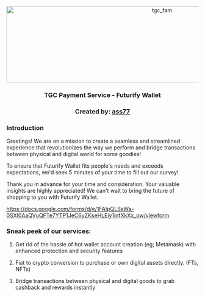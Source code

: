 <div align="center">
  <a href="https://tgcollective.xyz">
    <img src="https://www.tgcollective.xyz/_next/image?url=%2F_next%2Fstatic%2Fmedia%2Frexxie-banner.227d942b.webp&w=3840&q=75" alt="tgc_fam" width="800" height="200">
  </a>
  <h3 align="center">TGC Payment Service - Futurify Wallet </h3>
  <h3 align="center">Created by: <a href="https://github.com/ass77">ass77</a></h3>
</div>

### Introduction

Greetings! We are on a mission to create a seamless and streamlined experience that revolutionizes the way we perform and bridge transactions between physical and digital world for some goodies!

To ensure that Futurify Wallet fits people's needs and exceeds expectations, we'd seek 5 minutes of your time to fill out our survey!

Thank you in advance for your time and consideration. Your valuable insights are highly appreciated! We can't wait to bring the future of shopping to you with Futurify Wallet.

https://docs.google.com/forms/d/e/1FAIpQLSeWa-0SXI0AaQVuQFTe7YTP1JeC6yZKseHLEiy1infXkXx_pw/viewform

### Sneak peek of our services:

1. Get rid of the hassle of hot wallet account creation (eg; Metamask) with enhanced protection and security features

2. Fiat to crypto conversion to purchase or own digital assets directly. (FTs, NFTs)

3. Bridge transactions between physical and digital goods to grab cashback and rewards instantly
